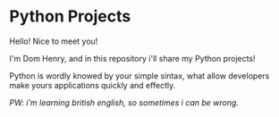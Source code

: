 # Python Projects
Hello! Nice to meet you!

I'm Dom Henry, and in this repository i'll share my Python projects!

Python is wordly knowed by your simple sintax, what allow developers make yours applications quickly and effectly.

*PW: i'm learning british english, so sometimes i can be wrong.*